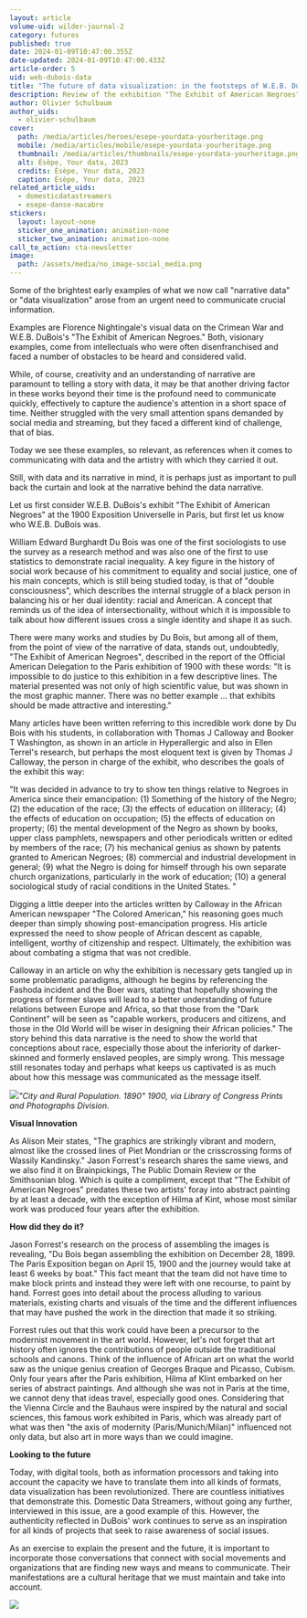 ```yaml
---
layout: article
volume-uid: wilder-journal-2
category: futures
published: true
date: 2024-01-09T10:47:00.355Z
date-updated: 2024-01-09T10:47:00.433Z
article-order: 5
uid: web-dubois-data
title: "The future of data visualization: in the footsteps of W.E.B. DuBois"
description: Review of the exhibition "The Exhibit of American Negroes" by W.E.B. DuBois
author: Olivier Schulbaum
author_uids:
  - olivier-schulbaum
cover:
  path: /media/articles/heroes/esepe-yourdata-yourheritage.png
  mobile: /media/articles/mobile/esepe-yourdata-yourheritage.png
  thumbnail: /media/articles/thumbnails/esepe-yourdata-yourheritage.png
  alt: Ésèpe, Your data, 2023
  credits: Ésèpe, Your data, 2023
  caption: Ésèpe, Your data, 2023
related_article_uids:
  - domesticdatastreamers
  - esepe-danse-macabre
stickers:
  layout: layout-none
  sticker_one_animation: animation-none
  sticker_two_animation: animation-none
call_to_action: cta-newsletter
image:
  path: /assets/media/no_image-social_media.png
---
```

Some of the brightest early examples of what we now call "narrative data" or "data visualization" arose from an urgent need to communicate crucial information. 

Examples are Florence Nightingale's visual data on the Crimean War and W.E.B. DuBois's "The Exhibit of American Negroes." Both, visionary examples, come from intellectuals who were often disenfranchised and faced a number of obstacles to be heard and considered valid. 

While, of course, creativity and an understanding of narrative are paramount to telling a story with data, it may be that another driving factor in these works beyond their time is the profound need to communicate quickly, effectively to capture the audience's attention in a short space of time. Neither struggled with the very small attention spans demanded by social media and streaming, but they faced a different kind of challenge, that of bias.

Today we see these examples, so relevant, as references when it comes to communicating with data and the artistry with which they carried it out.

Still, with data and its narrative in mind, it is perhaps just as important to pull back the curtain and look at the narrative behind the data narrative.

Let us first consider W.E.B. DuBois's exhibit "The Exhibit of American Negroes" at the 1900 Exposition Universelle in Paris, but first let us know who W.E.B. DuBois was.

William Edward Burghardt Du Bois was one of the first sociologists to use the survey as a research method and was also one of the first to use statistics to demonstrate racial inequality. A key figure in the history of social work because of his commitment to equality and social justice, one of his main concepts, which is still being studied today, is that of "double consciousness", which describes the internal struggle of a black person in balancing his or her dual identity: racial and American. A concept that reminds us of the idea of intersectionality, without which it is impossible to talk about how different issues cross a single identity and shape it as such.

There were many works and studies by Du Bois, but among all of them, from the point of view of the narrative of data, stands out, undoubtedly, "The Exhibit of American Negroes", described in the report of the Official American Delegation to the Paris exhibition of 1900 with these words: "It is impossible to do justice to this exhibition in a few descriptive lines. The material presented was not only of high scientific value, but was shown in the most graphic manner. There was no better example ... that exhibits should be made attractive and interesting."

Many articles have been written referring to this incredible work done by Du Bois with his students, in collaboration with Thomas J Calloway and Booker T Washington, as shown in an article in Hyperallergic and also in Ellen Terrel's research, but perhaps the most eloquent text is given by Thomas J Calloway, the person in charge of the exhibit, who describes the goals of the exhibit this way:

"It was decided in advance to try to show ten things relative to Negroes in America since their emancipation: (1) Something of the history of the Negro; (2) the education of the race; (3) the effects of education on illiteracy; (4) the effects of education on occupation; (5) the effects of education on property; (6) the mental development of the Negro as shown by books, upper class pamphlets, newspapers and other periodicals written or edited by members of the race; (7) his mechanical genius as shown by patents granted to American Negroes; (8) commercial and industrial development in general; (9) what the Negro is doing for himself through his own separate church organizations, particularly in the work of education; (10) a general sociological study of racial conditions in the United States. "

Digging a little deeper into the articles written by Calloway in the African American newspaper "The Colored American," his reasoning goes much deeper than simply showing post-emancipation progress. His article expressed the need to show people of African descent as capable, intelligent, worthy of citizenship and respect. Ultimately, the exhibition was about combating a stigma that was not credible.

Calloway in an article on why the exhibition is necessary gets tangled up in some problematic paradigms, although he begins by referencing the Fashoda incident and the Boer wars, stating that hopefully showing the progress of former slaves will lead to a better understanding of future relations between Europe and Africa, so that those from the "Dark Continent" will be seen as "capable workers, producers and citizens, and those in the Old World will be wiser in designing their African policies." The story behind this data narrative is the need to show the world that conceptions about race, especially those about the inferiority of darker-skinned and formerly enslaved peoples, are simply wrong. This message still resonates today and perhaps what keeps us captivated is as much about how this message was communicated as the message itself.

![](https://lh7-us.googleusercontent.com/vL8CIiu063iWtBxCWOx2wM47k-yYX0_OFtNQcpW67cF6I_aSK_nmfYGbj_FJS5zPpRL2IjvN8p4Yhn61DH7M2zn7ZoDkPrPZQMAm3vyEQcPRWe4T7EjvKWJm4vMiQcopCWvYT7cyVlA4Kw3eYvm_vBY)*"City and Rural Population. 1890" 1900, via Library of Congress Prints and Photographs Division*.

**Visual Innovation**

As Alison Meir states, "The graphics are strikingly vibrant and modern, almost like the crossed lines of Piet Mondrian or the crisscrossing forms of Wassily Kandinsky." Jason Forrest's research shares the same views, and we also find it on Brainpickings, The Public Domain Review or the Smithsonian blog. Which is quite a compliment, except that "The Exhibit of American Negroes" predates these two artists' foray into abstract painting by at least a decade, with the exception of Hilma af Kint, whose most similar work was produced four years after the exhibition.

**How did they do it?**

Jason Forrest's research on the process of assembling the images is revealing, "Du Bois began assembling the exhibition on December 28, 1899. The Paris Exposition began on April 15, 1900 and the journey would take at least 6 weeks by boat." This fact meant that the team did not have time to make block prints and instead they were left with one recourse, to paint by hand. Forrest goes into detail about the process alluding to various materials, existing charts and visuals of the time and the different influences that may have pushed the work in the direction that made it so striking.

Forrest rules out that this work could have been a precursor to the modernist movement in the art world. However, let's not forget that art history often ignores the contributions of people outside the traditional schools and canons. Think of the influence of African art on what the world saw as the unique genius creation of Georges Braque and Picasso, Cubism. Only four years after the Paris exhibition, Hilma af Klint embarked on her series of abstract paintings. And although she was not in Paris at the time, we cannot deny that ideas travel, especially good ones. Considering that the Vienna Circle and the Bauhaus were inspired by the natural and social sciences, this famous work exhibited in Paris, which was already part of what was then "the axis of modernity (Paris/Munich/Milan)" influenced not only data, but also art in more ways than we could imagine.

**Looking to the future**

Today, with digital tools, both as information processors and taking into account the capacity we have to translate them into all kinds of formats, data visualization has been revolutionized. There are countless initiatives that demonstrate this. Domestic Data Streamers, without going any further, interviewed in this issue, are a good example of this. However, the authenticity reflected in DuBois' work continues to serve as an inspiration for all kinds of projects that seek to raise awareness of social issues. 

As an exercise to explain the present and the future, it is important to incorporate those conversations that connect with social movements and organizations that are finding new ways and means to communicate. Their manifestations are a cultural heritage that we must maintain and take into account.

![](https://lh7-us.googleusercontent.com/v0zjy6mCQB-9u5wlFPy8IGS4PfXC23Vr2c1Gl6SIXInVID8t5Cgl_lSA_wms7Aq_LTCY-AaS60pAYl_pNTQ8iS1hgKG4h2sJqX786no9xSCAAHO5CbxFeQoU0BA5rZZaTZqotUiEPIftXX9ju1CD-p8)
